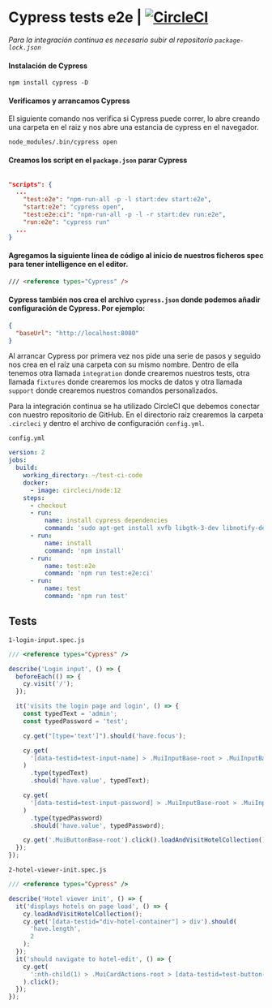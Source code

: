 # Cypress tests e2e | [![CircleCI](https://circleci.com/gh/juanpms2/9_React_Testing_Exercise.svg?style=svg)](https://circleci.com/gh/juanpms2/9_React_Testing_Exercise/tree/master)

_Para la integración continua es necesario subir al repositorio `package-lock.json`_

#### Instalación de Cypress

`npm install cypress -D`

#### Verificamos y arrancamos Cypress

El siguiente comando nos verifica si Cypress puede correr, lo abre creando una carpeta en el raiz y nos abre una estancia de cypress en el navegador.

`node_modules/.bin/cypress open`

#### Creamos los script en el `package.json` parar Cypress

```json

"scripts": {
  ...
    "test:e2e": "npm-run-all -p -l start:dev start:e2e",
    "start:e2e": "cypress open",
    "test:e2e:ci": "npm-run-all -p -l -r start:dev run:e2e",
    "run:e2e": "cypress run"
  ...
}

```

#### Agregamos la siguiente línea de código al inicio de nuestros ficheros spec para tener intelligence en el editor.

```html
/// <reference types="Cypress" />
```

#### Cypress también nos crea el archivo `cypress.json` donde podemos añadir configuración de Cypress. Por ejemplo:

```json
{
  "baseUrl": "http://localhost:8080"
}
```

Al arrancar Cypress por primera vez nos pide una serie de pasos y seguido nos crea en el raíz una carpeta con su mismo nombre. Dentro de ella tenemos otra llamada `integration` donde crearemos nuestros tests, otra llamada `fixtures` donde crearemos los mocks de datos y otra llamada `support` donde crearemos nuestros comandos personalizados.

Para la integración continua se ha utilizado CircleCI que debemos conectar con nuestro repositorio de GitHub. En el directorio raíz crearemos la carpeta `.circleci` y dentro el archivo de configuración `config.yml`.

`config.yml`

```yml
version: 2
jobs:
  build:
    working_directory: ~/test-ci-code
    docker:
      - image: circleci/node:12
    steps:
      - checkout
      - run:
          name: install cypress dependencies
          command: 'sudo apt-get install xvfb libgtk-3-dev libnotify-dev libgconf-2-4 libnss3 libxss1 libasound2'
      - run:
          name: install
          command: 'npm install'
      - run:
          name: test:e2e
          command: 'npm run test:e2e:ci'
      - run:
          name: test
          command: 'npm run test'
```

## Tests

`1-login-input.spec.js`

```typescript
/// <reference types="Cypress" />

describe('Login input', () => {
  beforeEach(() => {
    cy.visit('/');
  });

  it('visits the login page and login', () => {
    const typedText = 'admin';
    const typedPassword = 'test';

    cy.get("[type='text']").should('have.focus');

    cy.get(
      '[data-testid=test-input-name] > .MuiInputBase-root > .MuiInputBase-input'
    )
      .type(typedText)
      .should('have.value', typedText);

    cy.get(
      '[data-testid=test-input-password] > .MuiInputBase-root > .MuiInputBase-input'
    )
      .type(typedPassword)
      .should('have.value', typedPassword);

    cy.get('.MuiButtonBase-root').click().loadAndVisitHotelCollection();
  });
});
```

`2-hotel-viewer-init.spec.js`

```typescript
/// <reference types="Cypress" />

describe('Hotel viewer init', () => {
  it('displays hotels on page load', () => {
    cy.loadAndVisitHotelCollection();
    cy.get('[data-testid="div-hotel-container"] > div').should(
      'have.length',
      2
    );
  });
  it('should navigate to hotel-edit', () => {
    cy.get(
      ':nth-child(1) > .MuiCardActions-root > [data-testid=test-button-editHotel]'
    ).click();
  });
});
```
